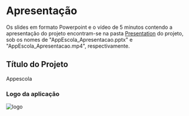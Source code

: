 # Apresentação

Os slides em formato Powerpoint e o vídeo de 5 minutos contendo a apresentação do projeto encontram-se na pasta <a href="https://github.com/ICEI-PUC-Minas-PMV-ADS/pmv-ads-2022-1-e2-proj-int-t2-aplicacao-de-comunicacao-escolar/tree/main/presentation">Presentation</a> do projeto, sob os nomes de "AppEscola_Apresentacao.pptx" e "AppEscola_Apresentacao.mp4", respectivamente.

## Título do Projeto

Appescola

### Logo da aplicação
![logo](https://user-images.githubusercontent.com/74699119/175830286-cb29dab8-9cc7-43bd-b471-3d7d5db0ed8c.jpeg)
